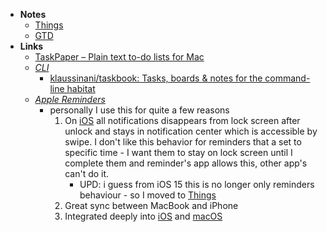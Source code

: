 - **Notes**
	- [Things](Things.md)
	- [GTD](Task%20Management/GTD.md)
- **Links**
	- [TaskPaper – Plain text to-do lists for Mac](https://www.taskpaper.com/)
	- *[CLI](../Information%20Technology/Programming/Shell/CLI.md)*
		- [klaussinani/taskbook: Tasks, boards & notes for the command-line habitat](https://github.com/klaussinani/taskbook)
	- *[Apple Reminders](https://apps.apple.com/us/app/reminders/id1108187841)*
		- personally I use this for quite a few reasons
			1. On [iOS](../Information%20Technology/Programming/Apple%20Technologies/Apple%20Platform%20Specifics/iOS.md) all notifications disappears from lock screen after unlock and stays in notification center which is accessible by swipe. I don't like this behavior for reminders that a set to specific time - I want them to stay on lock screen until I complete them and reminder's app allows this, other app's can't do it.
				- UPD: i guess from iOS 15 this is no longer only reminders behaviour - so I moved to [Things](Things.md)
			2. Great sync between MacBook and iPhone 
			3. Integrated deeply into [iOS](../Information%20Technology/Programming/Apple%20Technologies/Apple%20Platform%20Specifics/iOS.md) and [macOS](../Information%20Technology/Programming/OS's/macOS.md)